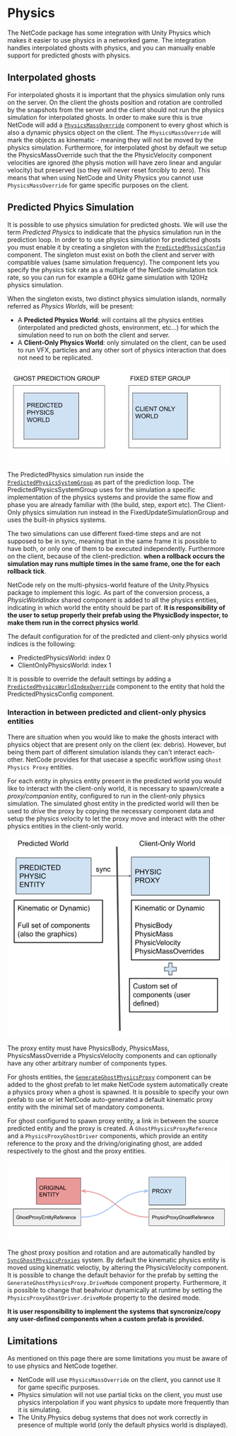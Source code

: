 # Physics
The NetCode package has some integration with Unity Physics which makes it easier to use physics in a networked game. The integration handles interpolated ghosts with physics, and you can manually enable support for predicted ghosts with physics.

## Interpolated ghosts
For interpolated ghosts it is important that the physics simulation only runs on the server. 
On the client the ghosts position and rotation are controlled by the snapshots from the server and the client should not run the physics simulation for interpolated ghosts.
In order to make sure this is true NetCode will add a [`PhysicsMassOverride`](https://docs.unity3d.com/Packages/com.unity.physics@0.6/api/Unity.Physics.PhysicsMassOverride.html) component to every ghost which is also a dynamic physics object on the client.
The `PhysicsMassOverride` will mark the objects as kinematic - meaning they will not be moved by the physics simulation.
Furthermore, for interpolated ghost by default we setup the PhysicsMassOverride such that the the PhysicVelocity component velocities are ignored 
(the physis motion will have zero linear and angular velocity) but preserved (so they will never reset forcibly to zero).
This means that when using NetCode and Unity Physics you cannot use `PhysicsMassOverride` for game specific purposes on the client.

## Predicted Phyics Simulation
It is possible to use physics simulation for predicted ghosts. We will use the term _Predicted Physics_ to indidicate that the physics simulation run in the prediction loop.
In order to to use physics simulation for predicted ghosts you must enable it by creating a singleton with the [`PredictedPhysicsConfig`](https://docs.unity3d.com/Packages/com.unity.netcode@latest/index.html?subfolder=/api/Unity.NetCode.PredictedPhysicsConfig.html) component. 
The singleton must exist on both the client and server with compatible values (same simulation frequency). 
The component lets you specify the physics tick rate as a multiple of the NetCode simulation tick rate, so you can run for example a 60Hz game simulation with 120Hz physics simulation.

When the singleton exists, two distinct physics simulation islands, normally referred as _Physics Worlds_, will be present:
- A **Predicted Physics World**: will contains all the physics entities (interpolated and predicted ghosts, environment, etc...) for which the simulation need to run on both the client and server.
- A **Client-Only Physics World**: only simulated on the client, can be used to run VFX, particles and any other sort of physics interaction that does not need to be replicated.

![Multiple Physics World](images/multiphysicsworld.jpg)

The PredictedPhysics simulation run inside the [`PredictedPhysicsSystemGroup`]((https://docs.unity3d.com/Packages/com.unity.netcode@latest/index.html?subfolder=/api/Unity.NetCode.PredictedPhysicsSystemGroup.html)) as part of the prediction loop.
The PredictedPhysicsSystemGroup uses for the simulation a specific implementation of the physics systems and provide the same flow and phase you are already familiar with (the build, step, export etc). 
The Client-Only physics simulation run instead in the FixedUpdateSimulationGroup and uses the built-in physics systems.


The two simulations can use different fixed-time steps and are not supposed to be in sync, meaning that in the same frame it is possible to have both, or only one of them to be executed independently.
Furthermore on the client, because of the client-prediction. **when a rollback occurs the simulation may runs multiple times in the same frame, one the for each rollback tick**.

NetCode rely on the multi-physics-world feature of the Unity.Physics package to implement this logic. As part of the conversion process, a _PhysicWorldIndex_  shared component is added to all the physics entities, indicating
in which world the entity should be part of. **It is responsibility of the user to setup properly their prefab using the PhysicBody inspector, to make them run in the correct physics world**.

The default configuration for of the predicted and client-only physics world indices is the following:
- PredictedPhysicsWorld: index 0
- ClientOnlyPhysicsWorld: index 1

It is possible to override the default settings by adding a [`PredictedPhysicsWorldIndexOverride`](https://docs.unity3d.com/Packages/com.unity.netcode@latest/index.html?subfolder=/api/Unity.NetCode.PhysicsWorldIndicesOverride.html) component 
to the entity that hold the PredictedPhysicsConfig component.


### Interaction in between predicted and client-only physics entities
There are situation when you would like to make the ghosts interact with physics object that are present only on the client (ex: debris). However, but being them part of different simulation islands they can't interact each-other.
NetCode provides for that usecase a specific workflow using `Ghost Physics Proxy` entities.

For each entity in physics entity present in the predicted world you would like to interact with the client-only world, it is necessary to spawn/create a _proxy/companion_ entity, configured to run in the client-only physics simulation.
The simulated ghost entity in the predicted world will then be used to _drive_ the proxy by copying the necessary component data and setup the physics velocity to let the proxy move and interact with the other physics entities in the  client-only world.

![Ghost Proxy](images/physicsproxy.png)

The proxy entity must have PhysicsBody, PhysicsMass, PhysicsMassOverride a PhysicsVelocity components and can optionally have any other arbitrary number of components types.

For ghosts entities, the [`GenerateGhostPhysicsProxy`](https://docs.unity3d.com/Packages/com.unity.netcode@latest/index.html?subfolder=/api/Unity.NetCode.GenerateGhostPhysicsProxy.html) component can be added to the ghost prefab
to let make NetCode system automatically create a physics proxy when a ghost is spawned. 
It is possible to specify your own prefab to use or let NetCode auto-generated a default kinematic proxy entity with the minimal set of mandatory components.

For ghost configured to spawn proxy entity, a link in between the source predicted entity and the proxy is created. A `GhostPhysicsProxyReference` and a `PhysicsProxyGhostDriver` components, which provide an entity reference to the proxy and the driving/originating ghost, are added respectively to the ghost and the proxy entities.   

![Proxy Link](images/proxylink.png)

The ghost proxy position and rotation and are automatically handled by [`SyncGhostPhysicsProxies`](https://docs.unity3d.com/Packages/com.unity.netcode@latest/index.html?subfolder=/api/Unity.NetCode.SyncGhostPhysicsProxies.html) system. 
By default the kinematic physics entity is moved using kinematic veloctiy, by altering the PhysicsVelocity component. It is possible to change the default behavior for the prefab by setting the 
`GenerateGhostPhysicsProxy.DriveMode` component property. 
Furthermore, it is possible to change that beahviour dynamically at runtime by setting the `PhysicsProxyGhostDriver.driveMode` property to the desired mode. 

**It is user responsibility to implement the systems that syncronize/copy any user-defined components when a custom prefab is provided.**

## Limitations
As mentioned on this page there are some limitations you must be aware of to use physics and NetCode together.
* NetCode will use `PhysicsMassOverride` on the client, you cannot use it for game specific purposes.
* Physics simulation will not use partial ticks on the client, you must use physics interpolation if you want physics to update more frequently than it is simulating.
* The Unity.Physics debug systems that does not work correctly in presence of multiple world (only the default physics world is displayed).
